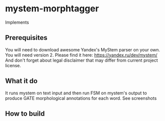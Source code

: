 # mystem-morphtagger
Implements

## Prerequisites
You will need to download awesome Yandex's MyStem parser on your own. You will need version 2. Please find it here: https://yandex.ru/dev/mystem/
And don't forget about legal disclaimer that may differ from current project license.

## What it do
It runs mystem on text input and then run FSM on mystem's output to produce GATE morphological annotations for each word.
See screenshots

## How to build



